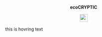 <p align="center"><b>ecoCRYPTIC</b></p>

<p align="center">
<img src="https://img.shields.io/badge/powered%20by-e--faction-orange" height="25">

</p>

<div class="Box hover-grow m-3 p-4">
  this is hovring text
</div>
